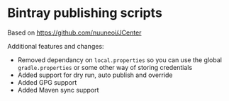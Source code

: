 # Bintray publishing scripts

Based on https://github.com/nuuneoi/JCenter

Additional features and changes:

* Removed dependancy on `local.properties` so you can use the global `gradle.properties` or some other way of storing credentials
* Added support for dry run, auto publish and override
* Added GPG support
* Added Maven sync support
